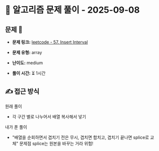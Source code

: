 # 📝 알고리즘 문제 풀이 - 2025-09-08

## 문제 📖

- **문제 링크:** [leetcode - 57. Insert Interval](https://leetcode.com/problems/insert-interval/description/)

- **문제 유형:** array

- **난이도:** medium

- **풀이 시간:** ⏳ 1시간

## ✍ 접근 방식

원래 풀이 
- 각 구간 별로 나누어서 배열 복사해서 넣기 

내가 푼 풀이 
- "배열을 순회하면서 겹치기 전은 무시, 겹치면 합치고, 겹치기 끝나면 splice로 교체"
문제점
splice는 원본을 바꾸는  거라 위험! 